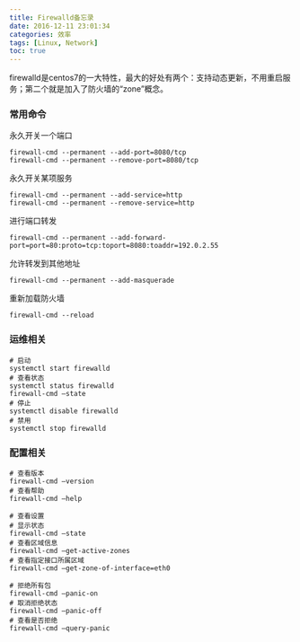 ```yaml
---
title: Firewalld备忘录
date: 2016-12-11 23:01:34
categories: 效率
tags: [Linux, Network]
toc: true
---
```


firewalld是centos7的一大特性，最大的好处有两个：支持动态更新，不用重启服务；第二个就是加入了防火墙的“zone”概念。

### 常用命令

永久开关一个端口

```
firewall-cmd --permanent --add-port=8080/tcp
firewall-cmd --permanent --remove-port=8080/tcp
```

永久开关某项服务

```
firewall-cmd --permanent --add-service=http
firewall-cmd --permanent --remove-service=http
```

进行端口转发

```
firewall-cmd --permanent --add-forward-port=port=80:proto=tcp:toport=8080:toaddr=192.0.2.55
```

允许转发到其他地址

```
firewall-cmd --permanent --add-masquerade
```

重新加载防火墙

```
firewall-cmd --reload
```

### 运维相关

```
# 启动
systemctl start firewalld
# 查看状态
systemctl status firewalld
firewall-cmd –state
# 停止
systemctl disable firewalld
# 禁用
systemctl stop firewalld
```

### 配置相关

```
# 查看版本
firewall-cmd –version
# 查看帮助
firewall-cmd –help

# 查看设置
# 显示状态
firewall-cmd –state
# 查看区域信息
firewall-cmd –get-active-zones
# 查看指定接口所属区域
firewall-cmd –get-zone-of-interface=eth0

# 拒绝所有包
firewall-cmd –panic-on
# 取消拒绝状态
firewall-cmd –panic-off
# 查看是否拒绝
firewall-cmd –query-panic
```
